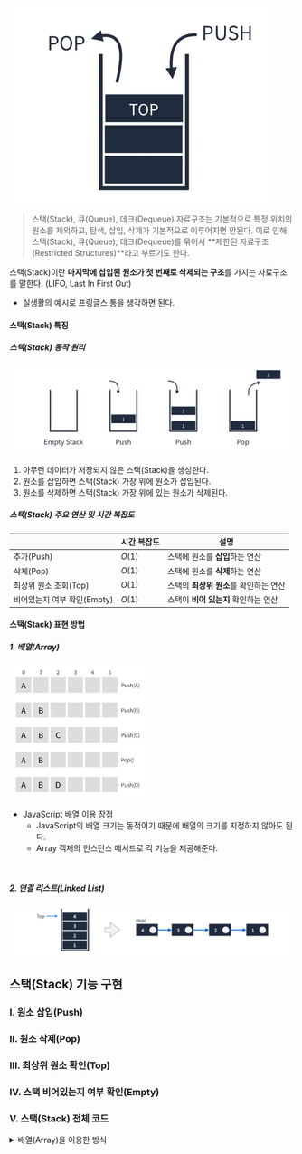 ![스택 배경 이미지](/assets/images/data_structor/stack/stack_thumbnail.webp)

> 스택(Stack), 큐(Queue), 데크(Dequeue) 자료구조는 기본적으로 특정 위치의 원소를 제외하고, 탐색, 삽입, 삭제가 기본적으로 이루어지면 안된다. 이로 인해 스택(Stack), 큐(Queue), 데크(Dequeue)를 묶어서 **제한된 자료구조(Restricted Structures)**라고 부르기도 한다.

스택(Stack)이란 **마지막에 삽입된 원소가 첫 번째로 삭제되는 구조**를 가지는 자료구조를 말한다. (LIFO, Last In First Out)

- 실생활의 예시로 프링글스 통을 생각하면 된다.

#### 스택(Stack) 특징

##### 스택(Stack) 동작 원리

![스택 동작 원리](/assets/images/data_structor/stack/stack_works.webp)

1. 아무런 데이터가 저장되지 않은 스택(Stack)을 생성한다.
2. 원소를 삽입하면 스택(Stack) 가장 위에 원소가 삽입된다.
3. 원소를 삭제하면 스택(Stack) 가장 위에 있는 원소가 삭제된다.

##### 스택(Stack) 주요 연산 및 시간 복잡도

|                             | 시간 복잡도 | 설명                                   |
| --------------------------- | ----------- | -------------------------------------- |
| 추가(Push)                  | $O(1)$      | 스택에 원소를 **삽입**하는 연산        |
| 삭제(Pop)                   | $O(1)$      | 스택에 원소를 **삭제**하는 연산        |
| 최상위 원소 조회(Top)       | $O(1)$      | 스택의 **최상위 원소**를 확인하는 연산 |
| 비어있는지 여부 확인(Empty) | $O(1)$      | 스택이 **비어 있는지** 확인하는 연산   |

#### 스택(Stack) 표현 방법

##### 1. 배열(Array)

<img src="/assets/images/data_structor/stack/stack_array.webp" alt="스택 배열 표현" width="248px" />

- JavaScript 배열 이용 장점
  - JavaScript의 배열 크기는 동적이기 때문에 배열의 크기를 지정하지 않아도 된다.
  - Array 객체의 인스턴스 메서드로 각 기능을 제공해준다.

<br />

##### 2. 연결 리스트(Linked List)

![연결 리스트를 이용한 방법](/assets/images/data_structor/stack/stack_linked_list.webp)

## 스택(Stack) 기능 구현

### I. 원소 삽입(Push)

### II. 원소 삭제(Pop)

### III. 최상위 원소 확인(Top)

### IV. 스택 비어있는지 여부 확인(Empty)

### V. 스택(Stack) 전체 코드

<details>
<summary>배열(Array)을 이용한 방식</summary>

```jsx
</details>
```
